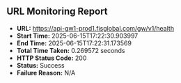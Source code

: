 ## URL Monitoring Report

- **URL:** https://api-gw1-prod1.fisglobal.com/gw/v1/health
- **Start Time:** 2025-06-15T17:22:30.903997
- **End Time:** 2025-06-15T17:22:31.173569
- **Total Time Taken:** 0.269572 seconds
- **HTTP Status Code:** 200
- **Status:** Success
- **Failure Reason:** N/A
